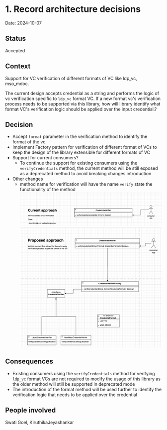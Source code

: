 # 1. Record architecture decisions

Date: 2024-10-07

## Status

Accepted

## Context

Support for VC verification of different formats of VC like ldp_vc, mso_mdoc. 

The current design accepts credential as a string and performs the logic of vc verification specific to `ldp_vc` format VC. If a new format vc's verification process needs to be supported via this library, how will library identify what format VC's verification logic should be applied over the input credential.? 

## Decision

- Accept ``format`` parameter in the verification method to identify the format of the vc
- Implement Factory pattern for verification of different format of VCs to keep the design of the library extensible for different formats of VC
- Support for current consumers?
  - To continue the support for existing consumers using the `verifyCredentials` method, the current method will be still exposed as a deprecated method to avoid breaking changes introduction
- Other changes
  - method name for verification will have the name ``verify`` state the functionality of the method
 ![img_2.png](verify_without_format.png) ![img_3.png](verify_with_format.png)

## Consequences

- Existing consumers using the `verifyCredentials` method for verifying `ldp_vc` format VCs are not required to modify the usage of this library as the older method will still be supported in deprecated mode
- The introduction of the format method will be used further to identify the verification logic that needs to be applied over the credential


## People involved
Swati Goel, KiruthikaJeyashankar
